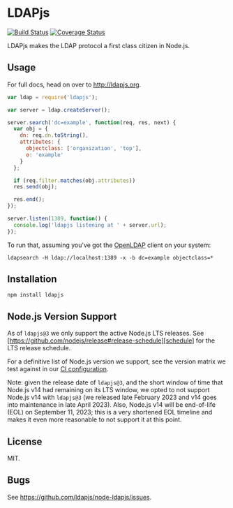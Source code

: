 # LDAPjs

[![Build Status](https://github.com/ldapjs/node-ldapjs/workflows/Lint%20And%20Test/badge.svg)](https://github.com/ldapjs/node-ldapjs/actions)
[![Coverage Status](https://coveralls.io/repos/github/ldapjs/node-ldapjs/badge.svg)](https://coveralls.io/github/ldapjs/node-ldapjs/)

LDAPjs makes the LDAP protocol a first class citizen in Node.js.

## Usage

For full docs, head on over to <http://ldapjs.org>.

```javascript
var ldap = require('ldapjs');

var server = ldap.createServer();

server.search('dc=example', function(req, res, next) {
  var obj = {
    dn: req.dn.toString(),
    attributes: {
      objectclass: ['organization', 'top'],
      o: 'example'
    }
  };

  if (req.filter.matches(obj.attributes))
  res.send(obj);

  res.end();
});

server.listen(1389, function() {
  console.log('ldapjs listening at ' + server.url);
});
```

To run that, assuming you've got the [OpenLDAP](http://www.openldap.org/)
client on your system:

    ldapsearch -H ldap://localhost:1389 -x -b dc=example objectclass=*

## Installation

    npm install ldapjs

## Node.js Version Support

As of `ldapjs@3` we only support the active Node.js LTS releases.
See [https://github.com/nodejs/release#release-schedule][schedule] for the LTS
release schedule.

For a definitive list of Node.js version we support, see the version matrix
we test against in our [CI configuration][ci-config].

Note: given the release date of `ldapjs@3`, and the short window of time that
Node.js v14 had remaining on its LTS window, we opted to not support Node.js
v14 with `ldapjs@3` (we released late February 2023 and v14 goes into
maintenance in late April 2023). Also, Node.js v14 will be end-of-life (EOL) on
September 11, 2023; this is a very shortened EOL timeline and makes it even
more reasonable to not support it at this point.

[schedule]: https://github.com/nodejs/release#release-schedule
[ci-config]: https://github.com/ldapjs/node-ldapjs/blob/master/.github/workflows/main.yml

## License

MIT.

## Bugs

See <https://github.com/ldapjs/node-ldapjs/issues>.
